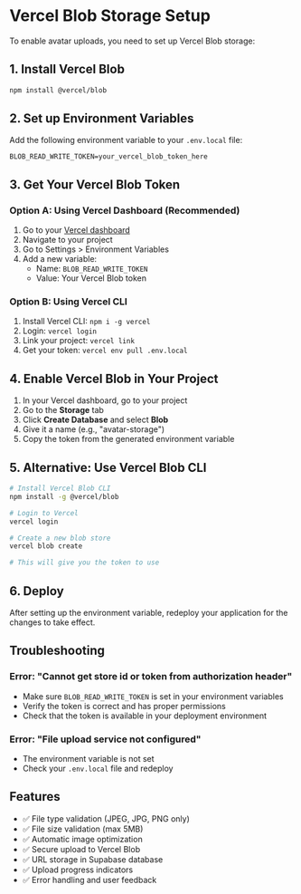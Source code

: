 # Vercel Blob Storage Setup

To enable avatar uploads, you need to set up Vercel Blob storage:

## 1. Install Vercel Blob

```bash
npm install @vercel/blob
```

## 2. Set up Environment Variables

Add the following environment variable to your `.env.local` file:

```env
BLOB_READ_WRITE_TOKEN=your_vercel_blob_token_here
```

## 3. Get Your Vercel Blob Token

### Option A: Using Vercel Dashboard (Recommended)

1. Go to your [Vercel dashboard](https://vercel.com/dashboard)
2. Navigate to your project
3. Go to Settings > Environment Variables
4. Add a new variable:
   - Name: `BLOB_READ_WRITE_TOKEN`
   - Value: Your Vercel Blob token

### Option B: Using Vercel CLI

1. Install Vercel CLI: `npm i -g vercel`
2. Login: `vercel login`
3. Link your project: `vercel link`
4. Get your token: `vercel env pull .env.local`

## 4. Enable Vercel Blob in Your Project

1. In your Vercel dashboard, go to your project
2. Go to the **Storage** tab
3. Click **Create Database** and select **Blob**
4. Give it a name (e.g., "avatar-storage")
5. Copy the token from the generated environment variable

## 5. Alternative: Use Vercel Blob CLI

```bash
# Install Vercel Blob CLI
npm install -g @vercel/blob

# Login to Vercel
vercel login

# Create a new blob store
vercel blob create

# This will give you the token to use
```

## 6. Deploy

After setting up the environment variable, redeploy your application for the changes to take effect.

## Troubleshooting

### Error: "Cannot get store id or token from authorization header"

- Make sure `BLOB_READ_WRITE_TOKEN` is set in your environment variables
- Verify the token is correct and has proper permissions
- Check that the token is available in your deployment environment

### Error: "File upload service not configured"

- The environment variable is not set
- Check your `.env.local` file and redeploy

## Features

- ✅ File type validation (JPEG, JPG, PNG only)
- ✅ File size validation (max 5MB)
- ✅ Automatic image optimization
- ✅ Secure upload to Vercel Blob
- ✅ URL storage in Supabase database
- ✅ Upload progress indicators
- ✅ Error handling and user feedback
